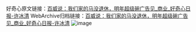 好奇心原文链接：[百威说：我们家的马没退休，明年超级碗广告见_商业_好奇心日报-许冰清](https://www.qdaily.com/articles/3870.html)
WebArchive归档链接：[百威说：我们家的马没退休，明年超级碗广告见_商业_好奇心日报-许冰清](http://web.archive.org/web/20190623153155/https://www.qdaily.com/articles/3870.html)
![image](http://ww3.sinaimg.cn/large/007d5XDply1g3vdj9qfy7j30u039fe81)
